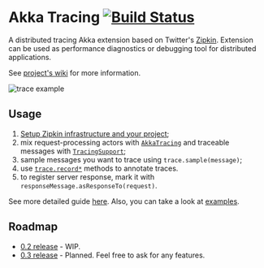 Akka Tracing  [![Build Status](https://travis-ci.org/levkhomich/akka-tracing.png?branch=master)](https://travis-ci.org/levkhomich/akka-tracing)
============

A distributed tracing Akka extension based on Twitter's [Zipkin](http://twitter.github.io/zipkin/).
Extension can be used as performance diagnostics or debugging tool for distributed applications.

See [project's wiki](https://github.com/levkhomich/akka-tracing/wiki) for more information.

![trace example](https://raw.githubusercontent.com/levkhomich/akka-tracing/gh-pages/screenshots/timeline.png)

Usage
-----

1. [Setup Zipkin infrastructure and your project](https://github.com/levkhomich/akka-tracing/wiki/Setup);
1. mix request-processing actors with [`AkkaTracing`](https://github.com/levkhomich/akka-tracing/blob/master/core/src/main/scala/com/github/levkhomich/akka/tracing/ActorTracing.scala) and
  traceable messages with [`TracingSupport`](https://github.com/levkhomich/akka-tracing/blob/master/core/src/main/scala/com/github/levkhomich/akka/tracing/TracingSupport.scala);
1. sample messages you want to trace using `trace.sample(message)`;
1. use [`trace.record*`](https://github.com/levkhomich/akka-tracing/blob/master/core/src/main/scala/com/github/levkhomich/akka/tracing/TracingExtension.scala#L58) methods to annotate traces.
1. to register server response, mark it with `responseMessage.asResponseTo(request)`.

See more detailed guide [here](https://github.com/levkhomich/akka-tracing/wiki/Overview).
Also, you can take a look at [examples](https://github.com/levkhomich/akka-tracing/tree/master/examples/src/main).

Roadmap
-------

- [0.2 release](https://github.com/levkhomich/akka-tracing/issues?milestone=2) - WIP.
- [0.3 release](https://github.com/levkhomich/akka-tracing/issues?milestone=3) - Planned. Feel free to ask for any features.
